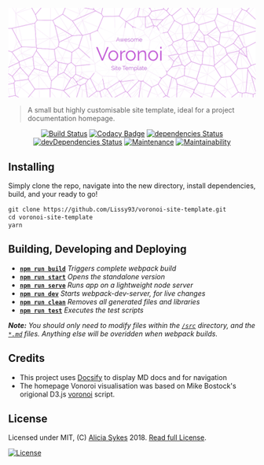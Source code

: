 
<p align="center">

![Voronoi](dist/assets/cover.png)

> A small but highly customisable site template, ideal for a project documentation homepage.

</p>

<p align="center">
  <a href="https://travis-ci.org/Lissy93/voronoi-site-template"><img src="https://travis-ci.org/Lissy93/voronoi-site-template.svg?branch=master" alt="Build Status" /></a>
  <a href="https://www.codacy.com/app/lissy93/voronoi-site-template?utm_source=github.com&amp;utm_medium=referral&amp;utm_content=Lissy93/voronoi-site-template&amp;utm_campaign=Badge_Grade"><img src="https://api.codacy.com/project/badge/Grade/42869ef92bb2469e9f92bcf5de15bc94" alt="Codacy Badge" /></a>
  <a href="https://david-dm.org/Lissy93/voronoi-site-template"><img src="https://david-dm.org/Lissy93/voronoi-site-template/status.svg" alt="dependencies Status" /></a>
  <a href="https://david-dm.org/Lissy93/voronoi-site-template?type=dev"><img src="https://david-dm.org/Lissy93/voronoi-site-template/dev-status.svg" alt="devDependencies Status" /></a>
  <a href="https://github.com/Lissy93/voronoi-site-template/commits/master"><img src="https://img.shields.io/maintenance/yes/2018.svg?style=flat-square" alt="Maintenance" /></a>
  <a href="https://codeclimate.com/github/Lissy93/voronoi-site-template/maintainability"><img src="https://api.codeclimate.com/v1/badges/58e7ee2c035047d1572e/maintainability" alt="Maintainability" /></a>
</p>

## Installing

Simply clone the repo, navigate into the new directory, install dependencies, build, and your ready to go!

```console
git clone https://github.com/Lissy93/voronoi-site-template.git
cd voronoi-site-template
yarn
```

## Building, Developing and Deploying

- [**`npm run build`**](package.json#L9) *Triggers complete webpack build*
- [**`npm run start`**](package.json#L7) *Opens the standalone version*
- [**`npm run serve`**](package.json#L8) *Runs app on a lightweight node server*
- [**`npm run dev`**](package.json#L10) *Starts webpack-dev-server, for live changes*
- [**`npm run clean`**](package.json#L12) *Removes all generated files and libraries*
- [**`npm run test`**](package.json#L11) *Executes the test scripts*

*__Note:__ You should only need to modify files within the [`/src`](src/) directory, and the [`*.md`](pages/) files. Anything else will be overidden when webpack builds.*

## Credits
 - This project uses [Docsify](https://github.com/QingWei-Li/docsify/) to display MD docs and for navigation
 - The homepage Vonoroi visualisation was based on Mike Bostock's origional D3.js [voronoi](https://github.com/d3/d3-voronoi) script.

## License
Licensed under MIT, (C) [Alicia Sykes](https://aliciasykes.com) 2018. [Read full License](LICENSE.md).

[![License](https://upload.wikimedia.org/wikipedia/commons/f/f8/License_icon-mit-88x31-2.svg)](LICENSE.md)
